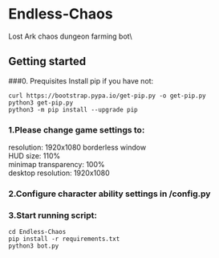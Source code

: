 # Endless-Chaos
Lost Ark chaos dungeon farming bot\

## Getting started

###0. Prequisites
Install pip if you have not:
```
curl https://bootstrap.pypa.io/get-pip.py -o get-pip.py
python3 get-pip.py
python3 -m pip install --upgrade pip
```


### 1.Please change game settings to: 
resolution: 1920x1080 borderless window\
HUD size: 110%\
minimap transparency: 100%\
desktop resolution: 1920x1080

### 2.Configure character ability settings in /config.py

### 3.Start running script:
```
cd Endless-Chaos
pip install -r requirements.txt
python3 bot.py
```

